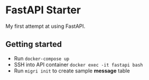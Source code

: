 # FastAPI Starter
My first attempt at using FastAPI.

## Getting started
- Run `docker-compose up`
- SSH into API container `docker exec -it fastapi bash`
- Run `migri init` to create sample **message** table
